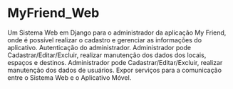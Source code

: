 # MyFriend_Web
Um Sistema Web em Django para o administrador da aplicação My Friend, onde é possível realizar o cadastro e gerenciar as informações do aplicativo.
  Autenticação do administrador.
  Administrador pode Cadastrar/Editar/Excluir, realizar manutenção dos dados dos locais, espaços e destinos.
  Administrador pode Cadastrar/Editar/Excluir, realizar manutenção dos dados de usuários.
  Expor serviços para a comunicação entre o Sistema Web e o Aplicativo Móvel.

